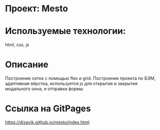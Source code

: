 # Проект: Mesto

# Используемые технологии:

html, css, js

# Описание

Построение сеток с помощью flex и grid. Построение проекта по БЭМ, адаптивная вёрстка, используется js для открытия и закрытия модального окна, и отправки формы

# Ссылка на GitPages

https://dizavik.github.io/mesto/index.html
